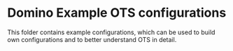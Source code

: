 # Domino Example OTS configurations

This folder contains example configurations, which can be used to build own configurations and to better understand OTS in detail.


